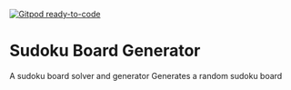 [![Gitpod ready-to-code](https://img.shields.io/badge/Gitpod-ready--to--code-blue?logo=gitpod)](https://gitpod.io/#https://github.com/va1bhv/sudoku-backtracking)

# Sudoku Board Generator
A sudoku board solver and generator
Generates a random sudoku board
